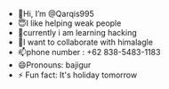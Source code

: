 - 👋Hi, I’m @Qarqis995
- 😇I like helping weak people
- 📖currently i am learning hacking 
- 🤝I want to collaborate with himalagle
- 📫phone number : +62 838-5483-1183
- 😄Pronouns: bajigur
- ⚡ Fun fact: It's holiday tomorrow

<!---
Qarqis995/Qarqis995 is a ✨ special ✨ repository because its `README.md` (this file) appears on your GitHub profile.
You can click the Preview link to take a look at your changes.
--->
